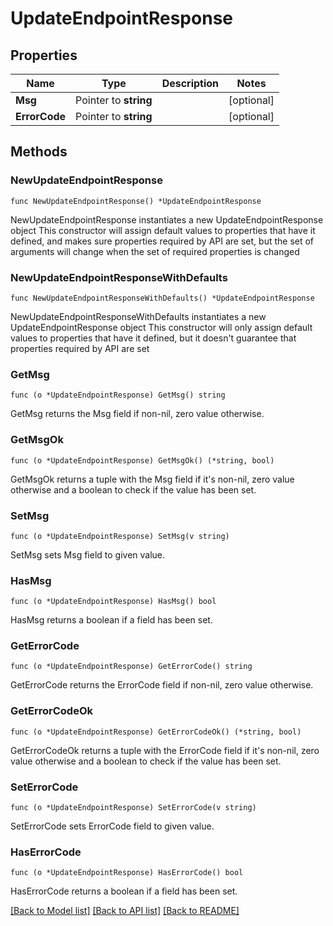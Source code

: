 # UpdateEndpointResponse

## Properties

Name | Type | Description | Notes
------------ | ------------- | ------------- | -------------
**Msg** | Pointer to **string** |  | [optional] 
**ErrorCode** | Pointer to **string** |  | [optional] 

## Methods

### NewUpdateEndpointResponse

`func NewUpdateEndpointResponse() *UpdateEndpointResponse`

NewUpdateEndpointResponse instantiates a new UpdateEndpointResponse object
This constructor will assign default values to properties that have it defined,
and makes sure properties required by API are set, but the set of arguments
will change when the set of required properties is changed

### NewUpdateEndpointResponseWithDefaults

`func NewUpdateEndpointResponseWithDefaults() *UpdateEndpointResponse`

NewUpdateEndpointResponseWithDefaults instantiates a new UpdateEndpointResponse object
This constructor will only assign default values to properties that have it defined,
but it doesn't guarantee that properties required by API are set

### GetMsg

`func (o *UpdateEndpointResponse) GetMsg() string`

GetMsg returns the Msg field if non-nil, zero value otherwise.

### GetMsgOk

`func (o *UpdateEndpointResponse) GetMsgOk() (*string, bool)`

GetMsgOk returns a tuple with the Msg field if it's non-nil, zero value otherwise
and a boolean to check if the value has been set.

### SetMsg

`func (o *UpdateEndpointResponse) SetMsg(v string)`

SetMsg sets Msg field to given value.

### HasMsg

`func (o *UpdateEndpointResponse) HasMsg() bool`

HasMsg returns a boolean if a field has been set.

### GetErrorCode

`func (o *UpdateEndpointResponse) GetErrorCode() string`

GetErrorCode returns the ErrorCode field if non-nil, zero value otherwise.

### GetErrorCodeOk

`func (o *UpdateEndpointResponse) GetErrorCodeOk() (*string, bool)`

GetErrorCodeOk returns a tuple with the ErrorCode field if it's non-nil, zero value otherwise
and a boolean to check if the value has been set.

### SetErrorCode

`func (o *UpdateEndpointResponse) SetErrorCode(v string)`

SetErrorCode sets ErrorCode field to given value.

### HasErrorCode

`func (o *UpdateEndpointResponse) HasErrorCode() bool`

HasErrorCode returns a boolean if a field has been set.


[[Back to Model list]](../README.md#documentation-for-models) [[Back to API list]](../README.md#documentation-for-api-endpoints) [[Back to README]](../README.md)



